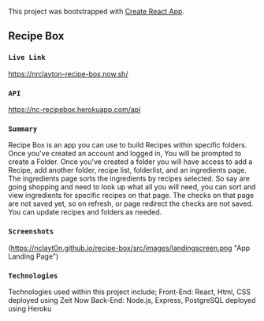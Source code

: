 This project was bootstrapped with [Create React App](https://github.com/facebook/create-react-app).

## Recipe Box
### `Live Link`
https://nrclayton-recipe-box.now.sh/
### `API`
https://nc-recipebox.herokuapp.com/api
### `Summary`
Recipe Box is an app you can use to build Recipes within specific folders. Once you've created an account and logged in, You will be prompted to create a Folder. Once you've created a folder you will have access to add a Recipe, add another folder, recipe list, folderlist, and an ingredients page. 
The ingredients page sorts the ingredients by recipes selected. So say are going shopping and need to look up what all you will need, you can sort and view ingredients for specific recipes on that page. The checks on that page are not saved yet, so on refresh, or page redirect the checks are not saved.
You can update recipes and folders as needed. 
### `Screenshots`
(https://nclayt0n.github.io/recipe-box/src/images/landingscreen.png "App Landing Page")
### `Technologies`
Technologies used within this project include;
Front-End: React, Html, CSS
deployed using Zeit Now
Back-End: Node.js, Express, PostgreSQL
deployed using Heroku
